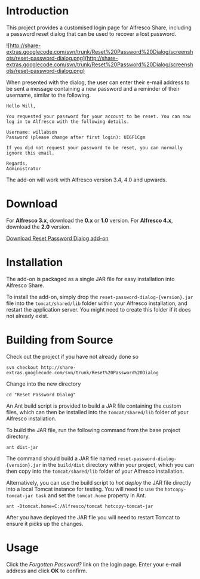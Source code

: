 # Introduction #

This project provides a customised login page for Alfresco Share, including a password reset dialog that can be used to recover a lost password.

![http://share-extras.googlecode.com/svn/trunk/Reset%20Password%20Dialog/screenshots/reset-password-dialog.png](http://share-extras.googlecode.com/svn/trunk/Reset%20Password%20Dialog/screenshots/reset-password-dialog.png)

When presented with the dialog, the user can enter their e-mail address to be sent a message containing a new password and a reminder of their username, similar to the following.

```
Hello Will,

You requested your password for your account to be reset. You can now log in to Alfresco with the following details.

Username: willabson
Password (please change after first login): UI6F1Cgm

If you did not request your password to be reset, you can normally ignore this email.

Regards,
Administrator
```

The add-on will work with Alfresco version 3.4, 4.0 and upwards.

# Download #

For **Alfresco 3.x**, download the **0.x** or **1.0** version. For **Alfresco 4.x**, download the **2.0** version.

[Download Reset Password Dialog add-on](http://code.google.com/p/share-extras/downloads/list?q=reset-password-dialog)

# Installation #

The add-on is packaged as a single JAR file for easy installation into Alfresco Share.

To install the add-on, simply drop the `reset-password-dialog-{version}.jar` file into the `tomcat/shared/lib` folder within your Alfresco installation, and restart the application server. You might need to create this folder if it does not already exist.

# Building from Source #

Check out the project if you have not already done so

```
svn checkout http://share-extras.googlecode.com/svn/trunk/Reset%20Password%20Dialog
```

Change into the new directory

```
cd "Reset Password Dialog"
```

An Ant build script is provided to build a JAR file containing the custom files, which can then be installed into the `tomcat/shared/lib` folder of your Alfresco installation.

To build the JAR file, run the following command from the base project directory.

```
ant dist-jar
```

The command should build a JAR file named `reset-password-dialog-{version}.jar` in the `build/dist` directory within your project, which you can then copy into the `tomcat/shared/lib` folder of your Alfresco installation.

Alternatively, you can use the build script to _hot deploy_ the JAR file directly into a local Tomcat instance for testing. You will need to use the `hotcopy-tomcat-jar task` and set the `tomcat.home` property in Ant.

```
ant -Dtomcat.home=C:/Alfresco/tomcat hotcopy-tomcat-jar
```

After you have deployed the JAR file you will need to restart Tomcat to ensure it picks up the changes.

# Usage #

Click the _Forgotten Password?_ link on the login page. Enter your e-mail address and click **OK** to confirm.